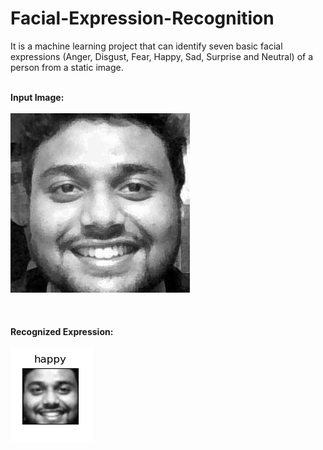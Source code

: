# Facial-Expression-Recognition
It is a machine learning project that can identify seven basic facial expressions (Anger, Disgust, Fear, Happy, Sad, Surprise and Neutral) of a person from a static image.

<br>**Input Image:**<br/><br>
![alt text](https://github.com/bi11a1/Facial-Expression-Recognition/blob/master/Demo%20images/Input%20Image.jpg)
<br><br><br><br/>**Recognized Expression:**<br/><br>
![alt text](https://github.com/bi11a1/Facial-Expression-Recognition/blob/master/Demo%20images/Recognized%20Expression.PNG)
